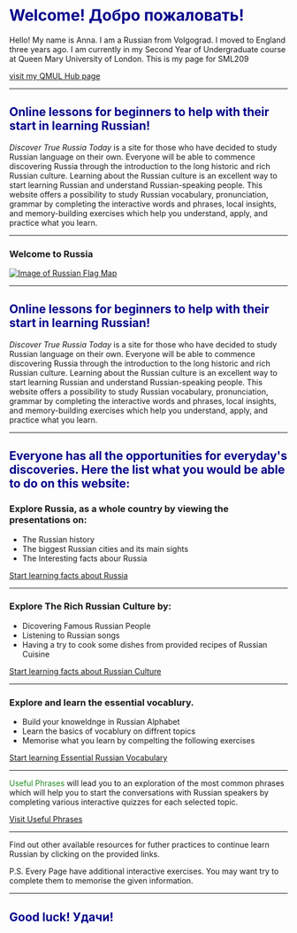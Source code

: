 <h1> <span style="color:#00008B">Welcome!<span lang="ru"> Добро пожаловать!</span></span></h1>
<p> Hello! My name is Anna. I am a Russian from Volgograd. I moved to England three years ago. I am currently in my Second Year of Undergraduate course at Queen Mary University of London. This is my page for SML209</p>
<a href="https://hub.qmlus.qmul.ac.uk/view/view.php?profile=anna-moiseeva&page=sml209-computers-and-languages-2018-anna-moiseeva"> visit my QMUL Hub page</a>
<hr>
<h2><span style="color:#00008B">Online lessons for beginners to help with their start in learning Russian!</span></h2>
<p> <em>Discover True Russia Today</em> is a site for those who have decided to study Russian language on their own. 
Everyone will be able to commence discovering Russia through the introduction to the long historic and rich Russian culture. Learning about the Russian culture is an excellent way to start learning Russian and understand Russian-speaking people. This website  offers a possibility to study Russian vocabulary, pronunciation, grammar by completing the interactive words and phrases, local insights, and memory-building exercises which help you understand, apply, and practice what you learn.</p>
<hr>
<h3>Welcome to Russia</h3>
<p>
<a href="https://upload.wikimedia.org/wikipedia/commons/e/e5/Russia_Flag-Map.svg"
title="View Image Source">
<img class="imgLeft" src="https://upload.wikimedia.org/wikipedia/commons/e/e5/Russia_Flag-Map.svg" alt="Image of Russian Flag Map">
</a>
</p>
<hr>
<h2><span style="color:#00008B">Online lessons for beginners to help with their start in learning Russian!</span></h2>
<p> <em>Discover True Russia Today</em> is a site for those who have decided to study Russian language on their own. 
Everyone will be able to commence discovering Russia through the introduction to the long historic and rich Russian culture. Learning about the Russian culture is an excellent way to start learning Russian and understand Russian-speaking people. This website  offers a possibility to study Russian vocabulary, pronunciation, grammar by completing the interactive words and phrases, local insights, and memory-building exercises which help you understand, apply, and practice what you learn.</p>
<hr>

<h2><span style="color:#00008B">Everyone has all the opportunities for everyday's discoveries. Here the list what you would be able to do on this website:</span></h2>
<h3>Explore Russia, as a whole country by viewing the presentations on:</h3>
<ul>
  <li>The Russian history</li>
  <li>The biggest Russian cities and its main sights </li>
  <li> The Interesting facts abour Russia</li>
</ul>
<a href="facts.html" class="btn2">Start learning facts about Russia</a>
<hr>
  <h3>Explore The Rich Russian Culture by:</h3>
  <ul>
  <li>Dicovering Famous Russian People </li>
  <li>Listening to Russian songs</li> 
  <li>Having a try to cook some dishes from provided recipes of Russian Cuisine</li>
</ul>
<a href="facts.html" class="btn2">Start learning facts about Russian Culture</a>
<hr>
<h3> Explore and learn the essential vocablury.</h3>
<ul>
  <li> Build your knoweldnge in Russian Alphabet</li>
  <li> Learn the basics of vocablury on diffrent topics</li>
  <li> Memorise what you learn by compelting the following exercises</li>
 </ul>
 <a href="facts.html" class="btn2">Start learning Essential Russian Vocabulary</a>
 <hr> 
 <p> <span style="color:#228B22">Useful Phrases</span> will lead you to an exploration of the most common phrases which will help you to start the conversations with Russian speakers by completing various interactive quizzes for each selected topic.</p>
<a href="facts.html" class="btn2">Visit Useful Phrases</a> 
  <hr>
<p> Find out other available resources for futher practices to continue learn Russian by clicking on the provided links.</p> 
<p>P.S. Every Page have additional interactive exercises. You may want try to complete them to memorise the given information.</p>
<hr>
<h2><span style="color:#00008B">Good luck!<span lang="ru"> Удачи!</span></span></h2>
  
